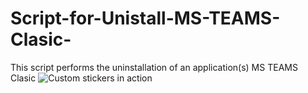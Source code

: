 # Script-for-Unistall-MS-TEAMS-Clasic-
This script performs the  uninstallation of an application(s)  MS TEAMS Clasic 
![Custom stickers in action](https://github.com/OfficeDev/microsoft-teams-stickers-app/wiki/images/CustomStickers.gif)
